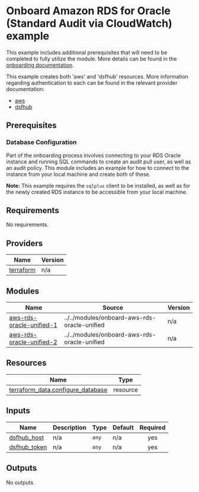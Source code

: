 # Onboard Amazon RDS for Oracle (Standard Audit via CloudWatch) example
This example includes additional prerequisites that will need to be completed to fully utilize the module. More details can be found in the [onboarding documentation](https://docs.imperva.com/bundle/onboarding-databases-to-sonar-reference-guide/page/48367067.html).

This example creates both 'aws' and 'dsfhub' resources. More information regarding authentication to each can be found in the relevant provider documentation:
- [aws](https://registry.terraform.io/providers/hashicorp/aws/latest/docs)
- [dsfhub](https://registry.terraform.io/providers/imperva/dsfhub/latest/docs)

## Prerequisites
### Database Configuration
Part of the onboarding process involves connecting to your RDS Oracle instance and running SQL commands to create an audit pull user, as well as an audit policy. This module includes an example for how to connect to the instance from your local machine and create both of these. 

**Note:** This example requires the ``sqlplus`` client to be installed, as well as for the newly created RDS instance to be accessible from your local machine. 

<!-- BEGIN_TF_DOCS -->
## Requirements

No requirements.

## Providers

| Name | Version |
|------|---------|
| <a name="provider_terraform"></a> [terraform](#provider\_terraform) | n/a |

## Modules

| Name | Source | Version |
|------|--------|---------|
| <a name="module_aws-rds-oracle-unified-1"></a> [aws-rds-oracle-unified-1](#module\_aws-rds-oracle-unified-1) | ../../modules/onboard-aws-rds-oracle-unified | n/a |
| <a name="module_aws-rds-oracle-unified-2"></a> [aws-rds-oracle-unified-2](#module\_aws-rds-oracle-unified-2) | ../../modules/onboard-aws-rds-oracle-unified | n/a |

## Resources

| Name | Type |
|------|------|
| [terraform_data.configure_database](https://registry.terraform.io/providers/hashicorp/terraform/latest/docs/resources/data) | resource |

## Inputs

| Name | Description | Type | Default | Required |
|------|-------------|------|---------|:--------:|
| <a name="input_dsfhub_host"></a> [dsfhub\_host](#input\_dsfhub\_host) | n/a | `any` | n/a | yes |
| <a name="input_dsfhub_token"></a> [dsfhub\_token](#input\_dsfhub\_token) | n/a | `any` | n/a | yes |

## Outputs

No outputs.
<!-- END_TF_DOCS -->